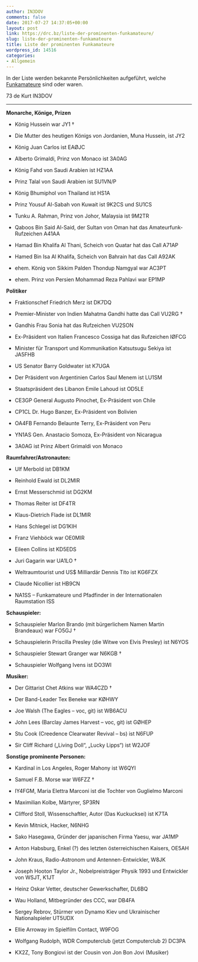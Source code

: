 ```yaml
---
author: IN3DOV
comments: false
date: 2017-07-27 14:37:05+00:00
layout: post
link: https://drc.bz/liste-der-prominenten-funkamateure/
slug: liste-der-prominenten-funkamateure
title: Liste der prominenten Funkamateure
wordpress_id: 14516
categories:
- Allgemein
---
```


In der Liste werden bekannte Persönlichkeiten aufgeführt, welche [Funkamateure](https://de.wikipedia.org/wiki/Funkamateur) sind oder waren.

73 de Kurt IN3DOV



* * *



**Monarche, Könige, Prizen**



 	
  * König Hussein war JY1 †

 	
  * Die Mutter des heutigen Königs von Jordanien, Muna Hussein, ist JY2

 	
  * König Juan Carlos ist EAØJC

 	
  * Alberto Grimaldi, Prinz von Monaco ist 3A0AG

 	
  * König Fahd von Saudi Arabien ist HZ1AA

 	
  * Prinz Talal von Saudi Arabien ist SU1VN/P

 	
  * König Bhumiphol von Thailand ist HS1A

 	
  * Prinz Yousuf Al-Sabah von Kuwait ist 9K2CS und SU1CS

 	
  * Tunku A. Rahman, Prinz von Johor, Malaysia ist 9M2TR

 	
  * Qaboos Bin Said Al-Said, der Sultan von Oman hat das Amateurfunk-Rufzeichen A41AA

 	
  * Hamad Bin Khalifa Al Thani, Scheich von Quatar hat das Call A71AP

 	
  * Hamed Bin Isa Al Khalifa, Scheich von Bahrain hat das Call A92AK

 	
  * ehem. König von Sikkim Palden Thondup Namgyal war AC3PT

 	
  * ehem. Prinz von Persien Mohammad Reza Pahlavi war EP1MP


**Politiker**



 	
  * Fraktionschef Friedrich Merz ist DK7DQ

 	
  * Premier-Minister von Indien Mahatma Gandhi hatte das Call VU2RG †

 	
  * Gandhis Frau Sonia hat das Rufzeichen VU2SON

 	
  * Ex-Präsident von Italien Francesco Cossiga hat das Rufzeichen IØFCG

 	
  * Minister für Transport und Kommunikation Katsutsugu Sekiya ist JA5FHB

 	
  * US Senator Barry Goldwater ist K7UGA

 	
  * Der Präsident von Argentinien Carlos Saul Menem ist LU1SM

 	
  * Staatspräsident des Libanon Emile Lahoud ist OD5LE

 	
  * CE3GP General Augusto Pinochet, Ex-Präsident von Chile

 	
  * CP1CL Dr. Hugo Banzer, Ex-Präsident von Bolivien

 	
  * OA4FB Fernando Belaunte Terry, Ex-Präsident von Peru

 	
  * YN1AS Gen. Anastacio Somoza, Ex-Präsident von Nicaragua

 	
  * 3A0AG ist Prinz Albert Grimaldi von Monaco


**Raumfahrer/Astronauten:**



 	
  * Ulf Merbold ist DB1KM

 	
  * Reinhold Ewald ist DL2MIR

 	
  * Ernst Messerschmid ist DG2KM

 	
  * Thomas Reiter ist DF4TR

 	
  * Klaus-Dietrich Flade ist DL1MIR

 	
  * Hans Schlegel ist DG1KIH

 	
  * Franz Viehböck war OE0MIR

 	
  * Eileen Collins ist KD5EDS

 	
  * Juri Gagarin war UA1LO †

 	
  * Weltraumtourist und US$ Milliardär Dennis Tito ist KG6FZX

 	
  * Claude Nicollier ist HB9CN

 	
  * NA1SS – Funkamateure und Pfadfinder in der Internationalen Raumstation ISS


**Schauspieler:**



 	
  * Schauspieler Marlon Brando (mit bürgerlichem Namen Martin Brandeaux) war FO5GJ †

 	
  * Schauspielerin Priscilla Presley (die Witwe von Elvis Presley) ist N6YOS

 	
  * Schauspieler Stewart Granger war N6KGB †

 	
  * Schauspieler Wolfgang Ivens ist DO3WI


**Musiker:**



 	
  * Der Gittarist Chet Atkins war WA4CZD †

 	
  * Der Band-Leader Tex Beneke war KØHWY

 	
  * Joe Walsh (The Eagles – voc, git) ist WB6ACU

 	
  * John Lees (Barclay James Harvest – voc, git) ist GØHEP

 	
  * Stu Cook (Creedence Clearwater Revival – bs) ist N6FUP

 	
  * Sir Cliff Richard („Living Doll“, „Lucky Lipps“) ist W2JOF


**Sonstige prominente Personen:**



 	
  * Kardinal in Los Angeles, Roger Mahony ist W6QYI

 	
  * Samuel F.B. Morse war W6FZZ †

 	
  * IY4FGM, Maria Elettra Marconi ist die Tochter von Guglielmo Marconi

 	
  * Maximilian Kolbe, Märtyrer, SP3RN

 	
  * Clifford Stoll, Wissenschaftler, Autor (Das Kuckucksei) ist K7TA

 	
  * Kevin Mitnick, Hacker, N6NHG

 	
  * Sako Hasegawa, Gründer der japanischen Firma Yaesu, war JA1MP

 	
  * Anton Habsburg, Enkel (?) des letzten österreichischen Kaisers, OE5AH

 	
  * John Kraus, Radio-Astronom und Antennen-Entwickler, W8JK

 	
  * Joseph Hooton Taylor Jr., Nobelpreisträger Physik 1993 und Entwickler von WSJT, K1JT

 	
  * Heinz Oskar Vetter, deutscher Gewerkschafter, DL6BQ

 	
  * Wau Holland, Mitbegründer des CCC, war DB4FA

 	
  * Sergey Rebrov, Stürmer von Dynamo Kiev und Ukrainischer Nationalspieler UT5UDX

 	
  * Ellie Arroway im Spielfilm Contact, W9FOG

 	
  * Wolfgang Rudolph, WDR Computerclub (jetzt Computerclub 2) DC3PA

 	
  * KX2Z, Tony Bongiovi ist der Cousin von Jon Bon Jovi (Musiker)


